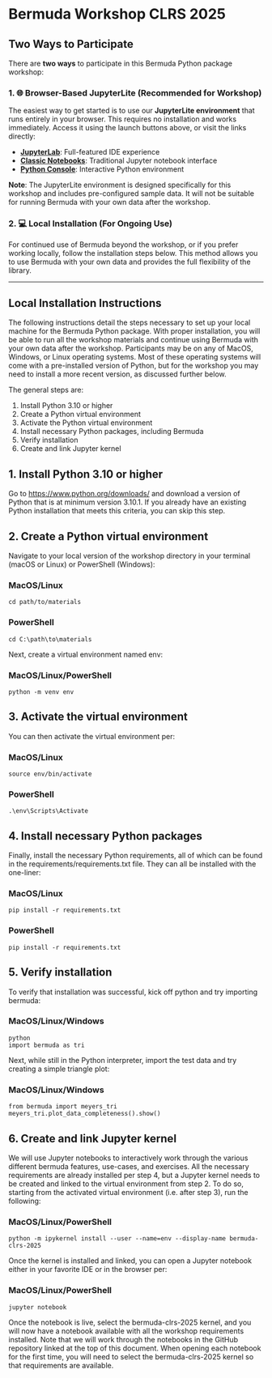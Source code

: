 # Bermuda Workshop CLRS 2025

## Two Ways to Participate

There are **two ways** to participate in this Bermuda Python package workshop:

### 1. 🌐 Browser-Based JupyterLite (Recommended for Workshop)

The easiest way to get started is to use our **JupyterLite environment** that runs entirely in your browser. This requires no installation and works immediately. Access it using the launch buttons above, or visit the links directly:

- **[JupyterLab](https://ledgerinvesting.github.io/bermuda-clrs-workshop-2025/lab/index.html)**: Full-featured IDE experience
- **[Classic Notebooks](https://ledgerinvesting.github.io/bermuda-clrs-workshop-2025/notebooks.html)**: Traditional Jupyter notebook interface
- **[Python Console](https://ledgerinvesting.github.io/bermuda-clrs-workshop-2025/consoles/index.html)**: Interactive Python environment

**Note**: The JupyterLite environment is designed specifically for this workshop and includes pre-configured sample data. It will not be suitable for running Bermuda with your own data after the workshop.

### 2. 💻 Local Installation (For Ongoing Use)

For continued use of Bermuda beyond the workshop, or if you prefer working locally, follow the installation steps below. This method allows you to use Bermuda with your own data and provides the full flexibility of the library.

---

## Local Installation Instructions

The following instructions detail the steps necessary to set up your local machine for the Bermuda Python package. With proper installation, you will be able to run all the workshop materials and continue using Bermuda with your own data after the workshop. Participants may be on any of MacOS, Windows, or Linux operating systems. Most of these operating systems will come with a pre-installed version of Python, but for the workshop you may need to install a more recent version, as discussed further below.

The general steps are:

1. Install Python 3.10 or higher
2. Create a Python virtual environment
3. Activate the Python virtual environment
4. Install necessary Python packages, including Bermuda
5. Verify installation
6. Create and link Jupyter kernel

## 1. Install Python 3.10 or higher

Go to https://www.python.org/downloads/ and download a version of Python that is at minimum version 3.10.1. If you already have an existing Python installation that meets this criteria, you can skip this step.

## 2. Create a Python virtual environment

Navigate to your local version of the workshop directory in your terminal (macOS or Linux) or PowerShell (Windows):

### MacOS/Linux

```
cd path/to/materials
```

### PowerShell

```
cd C:\path\to\materials
```

Next, create a virtual environment named env:

### MacOS/Linux/PowerShell

```
python -m venv env
```

## 3. Activate the virtual environment

You can then activate the virtual environment per:

### MacOS/Linux

```
source env/bin/activate
```

### PowerShell

```
.\env\Scripts\Activate
```

## 4. Install necessary Python packages

Finally, install the necessary Python requirements, all of which can be found in the requirements/requirements.txt file. They can all be installed with the one-liner:

### MacOS/Linux

```
pip install -r requirements.txt
```

### PowerShell

```
pip install -r requirements.txt
```

## 5. Verify installation

To verify that installation was successful, kick off python and try importing bermuda:

### MacOS/Linux/Windows

```
python
import bermuda as tri
```

Next, while still in the Python interpreter, import the test data and try creating a simple triangle plot:

### MacOS/Linux/Windows

```
from bermuda import meyers_tri
meyers_tri.plot_data_completeness().show()
```

## 6. Create and link Jupyter kernel

We will use Jupyter notebooks to interactively work through the various different bermuda features, use-cases, and exercises. All the necessary requirements are already installed per step 4, but a Jupyter kernel needs to be created and linked to the virtual environment from step 2. To do so, starting from the activated virtual environment (i.e. after step 3), run the following:

### MacOS/Linux/PowerShell

`python -m ipykernel install --user --name=env --display-name bermuda-clrs-2025`

Once the kernel is installed and linked, you can open a Jupyter notebook either in your favorite IDE or in the browser per:

### MacOS/Linux/PowerShell

`jupyter notebook`

Once the notebook is live, select the bermuda-clrs-2025 kernel, and you will now have a notebook available with all the workshop requirements installed. Note that we will work through the notebooks in the GitHub repository linked at the top of this document. When opening each notebook for the first time, you will need to select the bermuda-clrs-2025 kernel so that requirements are available.
